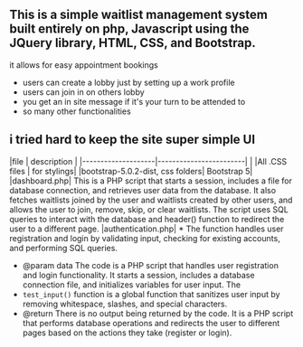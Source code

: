 ## This is a simple waitlist management system built entirely on php, Javascript using the JQuery library, HTML, CSS, and Bootstrap.
it allows for easy appointment bookings 
- users can create a lobby just by setting up a work profile
- users can join in on others lobby 
- you get an in site message if it's your turn to be attended to
- so many other functionalities
## i tried hard to keep the site super simple UI
|file                |       description      |
|--------------------|------------------------|                                                          |
|All .CSS files      | for stylings|
|bootstrap-5.0.2-dist, css folders| Bootstrap 5|
|dashboard.php| This is a PHP script that starts a session, includes a file for database connection, and retrieves user data from the database. It also fetches waitlists joined by the user and waitlists created by other users, and allows the user to join, remove, skip, or clear waitlists. The script uses SQL queries to interact with the database and header() function to redirect the user to a different page.
|authentication.php|  * The function handles user registration and login by validating input, checking for existing accounts, and performing SQL queries. 
- @param data The code is a PHP script that handles user registration and login functionality. It starts a session, includes a database connection file, and initializes variables for user input. The
- `test_input()` function is a global function that sanitizes user input by removing whitespace, slashes, and special characters.
-  @return There is no output being returned by the code. It is a PHP script that performs database operations and redirects the user to different pages based on the actions they take (register or login).